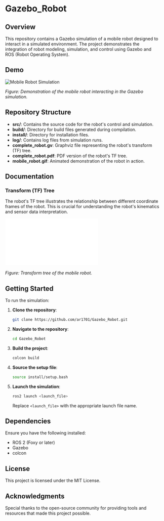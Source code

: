 # Gazebo_Robot

## Overview

This repository contains a Gazebo simulation of a mobile robot designed to interact in a simulated environment. The project demonstrates the integration of robot modeling, simulation, and control using Gazebo and ROS (Robot Operating System).

## Demo

![Mobile Robot Simulation](mobile_robot.gif)

*Figure: Demonstration of the mobile robot interacting in the Gazebo simulation.*

## Repository Structure

- **src/**: Contains the source code for the robot's control and simulation.
- **build/**: Directory for build files generated during compilation.
- **install/**: Directory for installation files.
- **log/**: Contains log files from simulation runs.
- **complete_robot.gv**: Graphviz file representing the robot's transform (TF) tree.
- **complete_robot.pdf**: PDF version of the robot's TF tree.
- **mobile_robot.gif**: Animated demonstration of the robot in action.

## Documentation

### Transform (TF) Tree

The robot's TF tree illustrates the relationship between different coordinate frames of the robot. This is crucial for understanding the robot's kinematics and sensor data interpretation.

![TF Tree](complete_robot.pdf)

*Figure: Transform tree of the mobile robot.*

## Getting Started

To run the simulation:

1. **Clone the repository**:

   ```bash
   git clone https://github.com/ar1701/Gazebo_Robot.git
   ```

2. **Navigate to the repository**:

   ```bash
   cd Gazebo_Robot
   ```

3. **Build the project**:

   ```bash
   colcon build
   ```

4. **Source the setup file**:

   ```bash
   source install/setup.bash
   ```

5. **Launch the simulation**:

   ```bash
   ros2 launch <launch_file>
   ```

   Replace `<launch_file>` with the appropriate launch file name.

## Dependencies

Ensure you have the following installed:

- ROS 2 (Foxy or later)
- Gazebo
- colcon

## License

This project is licensed under the MIT License.

## Acknowledgments

Special thanks to the open-source community for providing tools and resources that made this project possible. 
